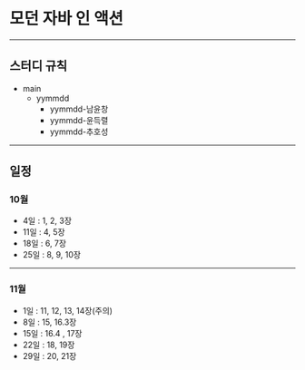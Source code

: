 # 모던 자바 인 액션
--- 
## 스터디 규칙

- main
  - yymmdd
    - yymmdd-남윤창
    - yymmdd-윤득렬
    - yymmdd-추호성
    
---
## 일정
### 10월
- 4일  : 1, 2, 3장
- 11일 : 4, 5장
- 18일 : 6, 7장
- 25일 : 8, 9, 10장
---
### 11월
- 1일  : 11, 12, 13, 14장(주의)
- 8일  : 15, 16.3장
- 15일 : 16.4 , 17장
- 22일 : 18, 19장
- 29일 : 20, 21장
